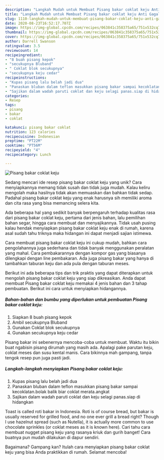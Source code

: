 ```yaml
---
description: "Langkah Mudah untuk Membuat Pisang bakar coklat keju Anti Gagal"
title: "Langkah Mudah untuk Membuat Pisang bakar coklat keju Anti Gagal"
slug: 1110-langkah-mudah-untuk-membuat-pisang-bakar-coklat-keju-anti-gagal
date: 2020-08-23T16:52:17.707Z
image: https://img-global.cpcdn.com/recipes/063841c358375a65/751x532cq70/pisang-bakar-coklat-keju-foto-resep-utama.jpg
thumbnail: https://img-global.cpcdn.com/recipes/063841c358375a65/751x532cq70/pisang-bakar-coklat-keju-foto-resep-utama.jpg
cover: https://img-global.cpcdn.com/recipes/063841c358375a65/751x532cq70/pisang-bakar-coklat-keju-foto-resep-utama.jpg
author: Darrell Swanson
ratingvalue: 3.5
reviewcount: 14
recipeingredient:
- "8 buah pisang kepok"
- "secukupnya Bluband"
- " Coklat blok secukupnya"
- "secukupnya keju cedar"
recipeinstructions:
- "Kupas pisang lalu belah jadi dua"
- "Panaskan bluban dalam teflon masukkan pisang bakar sampai kecoklatan.bolak balik biar coklat merata.angkat"
- "Sajikan dalam wadah paruti coklat dan keju selagi panas.siap di hidangkan"
categories:
- Resep
tags:
- pisang
- bakar
- coklat

katakunci: pisang bakar coklat 
nutrition: 123 calories
recipecuisine: Indonesian
preptime: "PT22M"
cooktime: "PT56M"
recipeyield: "4"
recipecategory: Lunch

---
```



![Pisang bakar coklat keju](https://img-global.cpcdn.com/recipes/063841c358375a65/751x532cq70/pisang-bakar-coklat-keju-foto-resep-utama.jpg)

Sedang mencari ide resep pisang bakar coklat keju yang unik? Cara menyiapkannya memang tidak susah dan tidak juga mudah. Kalau keliru mengolah maka hasilnya tidak akan memuaskan dan bahkan tidak sedap. Padahal pisang bakar coklat keju yang enak harusnya sih memiliki aroma dan cita rasa yang bisa memancing selera kita.

Ada beberapa hal yang sedikit banyak berpengaruh terhadap kualitas rasa dari pisang bakar coklat keju, pertama dari jenis bahan, lalu pemilihan bahan segar, hingga cara membuat dan menyajikannya. Tidak usah pusing kalau hendak menyiapkan pisang bakar coklat keju enak di rumah, karena asal sudah tahu triknya maka hidangan ini dapat menjadi sajian istimewa.

Cara membuat pisang bakar coklat keju ini cukup mudah, bahkan cara pengolahannya juga sederhana dan tidak banyak menggunakan peralatan yang mahal. Cara pembakarannya dengan kompor gas yang biasanya dilengkapi dengan line pembakaran. Ada juga pisang bakar yang hanya di tambahkan taburan keju dan ada pula dengan taburan meses.


Berikut ini ada beberapa tips dan trik praktis yang dapat diterapkan untuk mengolah pisang bakar coklat keju yang siap dikreasikan. Anda dapat membuat Pisang bakar coklat keju memakai 4 jenis bahan dan 3 tahap pembuatan. Berikut ini cara untuk menyiapkan hidangannya.

<!--inarticleads1-->

##### Bahan-bahan dan bumbu yang diperlukan untuk pembuatan Pisang bakar coklat keju:

1. Siapkan 8 buah pisang kepok
1. Ambil secukupnya Bluband
1. Gunakan  Coklat blok secukupnya
1. Gunakan secukupnya keju cedar


Pisang bakar ini sebenernya mencoba-coba untuk membuat. Waktu itu bikin buat ngabisin pisang dirumah yang masih ada. Apalagi pake parutan keju, coklat meses dan susu kental manis. Cara bikinnya mah gampang, tanpa tengok resep pun juga pasti jadi. 

<!--inarticleads2-->

##### Langkah-langkah menyiapkan Pisang bakar coklat keju:

1. Kupas pisang lalu belah jadi dua
1. Panaskan bluban dalam teflon masukkan pisang bakar sampai kecoklatan.bolak balik biar coklat merata.angkat
1. Sajikan dalam wadah paruti coklat dan keju selagi panas.siap di hidangkan


Toast is called roti bakar in Indonesia. Roti is of course bread, but bakar is usually reserved for grilled food, and no one ever grill a bread right? Though I use hazelnut spread (such as Nutella), it is actually more common to use chocolate sprinkles (or coklat meses as it is known here). Cari tahu cara membuat nugget pisang keju yang rasanya kriuk dan gurih banget! Cara buatnya pun mudah dilakukan di dapur sendiri. 

Bagaimana? Gampang kan? Itulah cara menyiapkan pisang bakar coklat keju yang bisa Anda praktikkan di rumah. Selamat mencoba!
